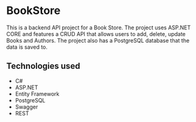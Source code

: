 # BookStore

This is a backend API project for a Book Store.
The project uses ASP.NET CORE and features a CRUD API that allows users to add, delete, update Books and Authors.
The project also has a PostgreSQL database that the data is saved to.

## Technologies used

- C#
- ASP.NET 
- Entity Framework
- PostgreSQL
- Swagger
- REST
